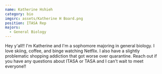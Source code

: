 ```yaml
---
name: Katherine Hshieh
category: bio
imgsrc: assets/Katherine H Board.png
position: ITASA Rep
majors:
  - General Biology
---
```

Hey y'all!! I'm Katherine and I'm a sophomore majoring in general biology. I love skiing, coffee, and binge watching Netflix. I also have a slightly problematic shopping addiction that got worse over quarantine. Reach out if you have any questions about ITASA or TASA and I can't wait to meet everyone!!
